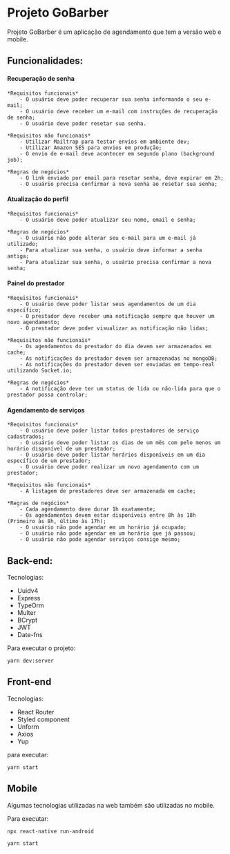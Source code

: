 # Projeto GoBarber

Projeto GoBarber é um aplicação de agendamento que tem a versão web e mobile.

## Funcionalidades:
 #### Recuperação de senha
    *Requisitos funcionais*
        - O usuário deve poder recuperar sua senha informando o seu e-mail;
        - O usuário deve receber um e-mail com instruções de recuperação de senha;
        - O usuário deve poder resetar sua senha.

    *Requisitos não funcionais*
        - Utilizar Mailtrap para testar envios em ambiente dev;
        - Utilizar Amazon SES para envios em produção;
        - O envio de e-mail deve acontecer em segundo plano (background job); 

    *Regras de negócios*
        - O link enviado por email para resetar senha, deve expirar em 2h;
        - O usuário precisa confirmar a nova senha ao resetar sua senha;

#### Atualização do perfil
    *Requisitos funcionais*
        - O usuário deve poder atualizar seu nome, email e senha;

    *Regras de negócios*
        - O usuário não pode alterar seu e-mail para um e-mail já utilizado;
        - Para atualizar sua senha, o usuário deve informar a senha antiga;
        - Para atualizar sua senha, o usuário precisa confirmar a nova senha;
    
#### Painel do prestador
    *Requisitos funcionais*
        - O usuário deve poder listar seus agendamentos de um dia específico;
        - O prestador deve receber uma notificação sempre que houver um novo agendamento;
        - O prestador deve poder visualizar as notificação não lidas;

    *Requisitos não funcionais*
        - Os agendamentos do prestador do dia devem ser armazenados em cache;
        - As notificações do prestador devem ser armazenadas no mongoDB;
        - As notificações do prestador devem ser enviadas em tempo-real utilizando Socket.io;

    *Regras de negócios*
        - A notificação deve ter um status de lida ou não-lida para que o prestador possa controlar;

#### Agendamento de serviços
    *Requisitos funcionais*
        - O usuário deve poder listar todos prestadores de serviço cadastrados;
        - O usuário deve poder listar os dias de um mês com pelo menos um horário disponível de um prestador;
        - O usuário deve poder listar horários disponíveis em um dia específico de um prestador;
        - O usuário deve poder realizar um novo agendamento com um prestador;

    *Requisitos não funcionais*
        - A listagem de prestadores deve ser armazenada em cache;

    *Regras de negócios*
        - Cada agendamento deve durar 1h exatamente;
        - Os agendamentos devem estar disponíveis entre 8h às 18h (Primeiro às 8h, último às 17h);
        - O usuário não pode agendar em um horário já ocupado;
        - O usuário não pode agendar em um horário que já passou;
        - O usuário não pode agendar serviços consigo mesmo;

## Back-end:

Tecnologias:
- Uuidv4
- Express
- TypeOrm
- Multer
- BCrypt
- JWT
- Date-fns

Para executar o projeto:
```
yarn dev:server
```

## Front-end

Tecnologias:
- React Router
- Styled component
- Unform
- Axios
- Yup

para executar:
```
yarn start
```


## Mobile

Algumas tecnologias utilizadas na web também são utilizadas no mobile. 

Para executar:
```
npx react-native run-android

yarn start
```
